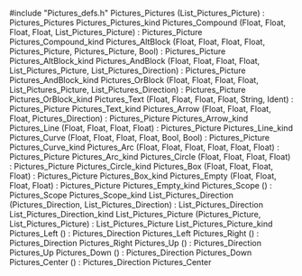 #include "Pictures_defs.h"
Pictures_Pictures (List_Pictures_Picture) : Pictures_Pictures		Pictures_Pictures_kind
Pictures_Compound (Float, Float, Float, Float, List_Pictures_Picture) : Pictures_Picture		Pictures_Compound_kind
Pictures_AltBlock (Float, Float, Float, Float, Pictures_Picture, Pictures_Picture, Bool) : Pictures_Picture		Pictures_AltBlock_kind
Pictures_AndBlock (Float, Float, Float, Float, List_Pictures_Picture, List_Pictures_Direction) : Pictures_Picture		Pictures_AndBlock_kind
Pictures_OrBlock (Float, Float, Float, Float, List_Pictures_Picture, List_Pictures_Direction) : Pictures_Picture		Pictures_OrBlock_kind
Pictures_Text (Float, Float, Float, Float, String, Ident) : Pictures_Picture		Pictures_Text_kind
Pictures_Arrow (Float, Float, Float, Float, Pictures_Direction) : Pictures_Picture		Pictures_Arrow_kind
Pictures_Line (Float, Float, Float, Float) : Pictures_Picture		Pictures_Line_kind
Pictures_Curve (Float, Float, Float, Float, Bool, Bool) : Pictures_Picture		Pictures_Curve_kind
Pictures_Arc (Float, Float, Float, Float, Float, Float) : Pictures_Picture		Pictures_Arc_kind
Pictures_Circle (Float, Float, Float, Float) : Pictures_Picture		Pictures_Circle_kind
Pictures_Box (Float, Float, Float, Float) : Pictures_Picture		Pictures_Box_kind
Pictures_Empty (Float, Float, Float, Float) : Pictures_Picture		Pictures_Empty_kind
Pictures_Scope () : Pictures_Scope		Pictures_Scope_kind
List_Pictures_Direction (Pictures_Direction, List_Pictures_Direction) : List_Pictures_Direction		List_Pictures_Direction_kind
List_Pictures_Picture (Pictures_Picture, List_Pictures_Picture) : List_Pictures_Picture		List_Pictures_Picture_kind
Pictures_Left () : Pictures_Direction		Pictures_Left
Pictures_Right () : Pictures_Direction		Pictures_Right
Pictures_Up () : Pictures_Direction		Pictures_Up
Pictures_Down () : Pictures_Direction		Pictures_Down
Pictures_Center () : Pictures_Direction		Pictures_Center
